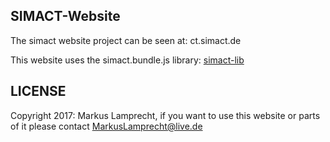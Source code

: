 ## SIMACT-Website ##
The simact website project can be seen at: ct.simact.de

This website uses the simact.bundle.js library: [simact-lib](https://github.com/CesMak/simact) 


## LICENSE ##
Copyright 2017: Markus Lamprecht, if you want to use this website or parts of it please contact MarkusLamprecht@live.de
